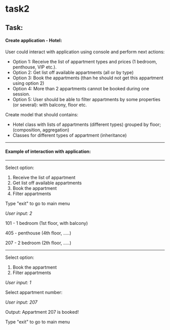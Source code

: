 # task2

## **Task:**

#### Create application - Hotel:

User could interact with application using console and perform next actions:

- Option 1: Receive the list of appartment types and prices (1 bedroom, penthouse, VIP etc.).
- Option 2: Get list off available appartments (all or by type)
- Option 3: Book the appartments (than he should not get this appartment using option 2)
- Option 4: More than 2 appartments cannot be booked during one session.
- Option 5: User should be able to filter appartments by some properties (or several): with balcony, floor etc.

Create model that should contains:
- Hotel class with lists of appartments (different types) grouped by floor; (composition, aggregation)
- Classes for different types of appartment (inheritance)

-----------------------------------------
#### Example of interaction with application:

-----------------------------------------
Select option:
1. Receive the list of appartment
2. Get list off available appartments
3. Book the appartment
4. Filter appartments

Type "exit" to go to main menu

_User input: 2_

101 - 1 bedroom (1st floor, with balcony)

405 - penthouse (4th floor, .....)

207 - 2 bedroom (2th floor, .....)

----------------------------------------
Select option:
1. Book the appartment
2. Filter appartments

_User input: 1_

Select appartment number:

_User input: 207_

Output: Appartment 207 is booked!

Type "exit" to go to main menu
